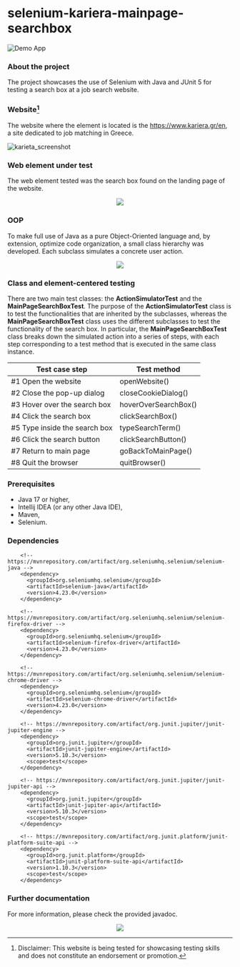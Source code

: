 # selenium-kariera-mainpage-searchbox
![Demo App](https://img.shields.io/badge/demo_app-blue)

### About the project
The project showcases the use of Selenium with Java and JUnit 5 for testing a search box at a job search website.

### Website[^1]
The website where the element is located is the https://www.kariera.gr/en, a site dedicated to job matching in Greece.

![karieta_screenshot](https://github.com/user-attachments/assets/7b23399f-a639-4c02-b649-fa9f82024a8c)

### Web element under test

The web element tested was the search box found on the landing page of the website.

<div align="center">
	<img src="https://github.com/user-attachments/assets/ee5fce86-146d-47ef-8d5a-eb256fad197d">
</div>

### OOP

To make full use of Java as a pure Object-Oriented language and, by extension, optimize code organization, a small class hierarchy was developed. Each subclass simulates a concrete user action.

<div align="center">
	<img src="https://github.com/user-attachments/assets/4e7e00c4-c54b-42e3-8234-e38519ec3efa">
</div>

### Class and element-centered testing

There are two main test classes: the **ActionSimulatorTest** and the **MainPageSearchBoxTest**. The purpose of the **ActionSimulatorTest** class is to test the functionalities that are inherited by the subclasses, whereas the **MainPageSearchBoxTest** class uses the different subclasses to test the functionality of the search box. In particular, the **MainPageSearchBoxTest** class breaks down the simulated action into a series of steps, with each step corresponding to a test method that is executed in the same class instance. 

<div align="center">

| Test case step  | Test method |
| ------------- | ------------- |
| #1 Open the website  | openWebsite()  |
| #2 Close the pop-up dialog  | closeCookieDialog()  |
| #3 Hover over the search box | hoverOverSearchBox() |
| #4 Click the search box | clickSearchBox() |
| #5 Type inside the search box | typeSearchTerm() |
| #6 Click the search button | clickSearchButton() |
| #7 Return to main page | goBackToMainPage() |
| #8 Quit the browser | quitBrowser() |

</div>

### Prerequisites
* Java 17 or higher,
* Intellij IDEA (or any other Java IDE),
* Maven,
* Selenium.

### Dependencies

```
    <!-- https://mvnrepository.com/artifact/org.seleniumhq.selenium/selenium-java -->
    <dependency>
      <groupId>org.seleniumhq.selenium</groupId>
      <artifactId>selenium-java</artifactId>
      <version>4.23.0</version>
    </dependency>

    <!-- https://mvnrepository.com/artifact/org.seleniumhq.selenium/selenium-firefox-driver -->
    <dependency>
      <groupId>org.seleniumhq.selenium</groupId>
      <artifactId>selenium-firefox-driver</artifactId>
      <version>4.23.0</version>
    </dependency>

    <!-- https://mvnrepository.com/artifact/org.seleniumhq.selenium/selenium-chrome-driver -->
    <dependency>
      <groupId>org.seleniumhq.selenium</groupId>
      <artifactId>selenium-chrome-driver</artifactId>
      <version>4.23.0</version>
    </dependency>

    <!-- https://mvnrepository.com/artifact/org.junit.jupiter/junit-jupiter-engine -->
    <dependency>
      <groupId>org.junit.jupiter</groupId>
      <artifactId>junit-jupiter-engine</artifactId>
      <version>5.10.3</version>
      <scope>test</scope>
    </dependency>
    
    <!-- https://mvnrepository.com/artifact/org.junit.jupiter/junit-jupiter-api -->
    <dependency>
      <groupId>org.junit.jupiter</groupId>
      <artifactId>junit-jupiter-api</artifactId>
      <version>5.10.3</version>
      <scope>test</scope>
    </dependency>

    <!-- https://mvnrepository.com/artifact/org.junit.platform/junit-platform-suite-api -->
    <dependency>
      <groupId>org.junit.platform</groupId>
      <artifactId>junit-platform-suite-api</artifactId>
      <version>1.10.3</version>
      <scope>test</scope>
    </dependency>

```

### Further documentation

For more information, please check the provided javadoc.

<p align="center">
  <a href="https://skillicons.dev">
    <img src="https://skillicons.dev/icons?i=java,idea,maven,selenium&theme=light"/>
	 
  </a>
</p>

[^1]: Disclaimer: This website is being tested for showcasing testing skills and does not constitute an endorsement or promotion.
